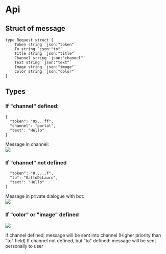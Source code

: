

# Api

## Struct of message
```
type Request struct {
	Token string `json:"token"`
	To string `json:"to"`
	Title string `json:"title"`
	Channel string `json:"channel"`
	Text string `json:"text"`
	Image string `json:"image"`
	Color string `json:"color"`
}
```

## Types

### If "channel" defined:
```
{
  "token": "0x...ff",
  "channel": "portal",
  "text": "Hello"
}
```
Message in channel:  
<img src="https://vicuesoft.sfo2.digitaloceanspaces.com/images/basicbot.PNG">

### If "channel" not defined
```{
  "token": "0.....f",
  "to": "GattoDiLauro",
  "text": "Hello"
}
```
Message in private dialogue with bot:  
<img src="https://vicuesoft.sfo2.digitaloceanspaces.com/images/basicbot.PNG">

### If "color" or "image" defined

<img src="https://vicuesoft.sfo2.digitaloceanspaces.com/images/mediumbot.png">

If channel defined: message will be sent into channel (Higher priority than "to" field)
If channel not defined, but "to" defined: message will be sent personally to user